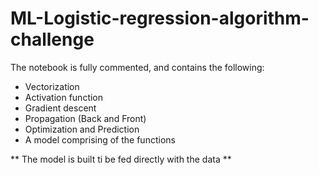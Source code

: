 # ML-Logistic-regression-algorithm-challenge


The notebook is fully commented, and contains the following:

- Vectorization
- Activation function
- Gradient descent
- Propagation (Back and Front)
- Optimization and Prediction
- A model comprising of the functions

** The model is built ti be fed directly with the data **